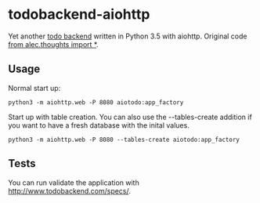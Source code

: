 # todobackend-aiohttp

Yet another [todo backend](http://todobackend.com) written in Python 3.5 with aiohttp. Original code [from alec.thoughts import \*](http://justanr.github.io/getting-start-with-aiohttpweb-a-todo-tutorial).

## Usage

Normal start up:
```
python3 -m aiohttp.web -P 8080 aiotodo:app_factory
```

Start up with table creation. You can also use the --tables-create addition if you want to have a fresh database with the inital values.
```
python3 -m aiohttp.web -P 8080 --tables-create aiotodo:app_factory
```

## Tests

You can run validate the application with http://www.todobackend.com/specs/.
